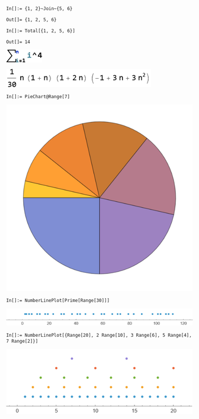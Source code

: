 ```wl
In[]:= {1, 2}~Join~{5, 6}
```

```wl
Out[]= {1, 2, 5, 6}
```

```wl
In[]:= Total[{1, 2, 5, 6}]
```

```wl
Out[]= 14
```

![0afgwb0o7n38a](img/0afgwb0o7n38a.png)

![1b6cj5zgtf2gj](img/1b6cj5zgtf2gj.png)

```wl
In[]:= PieChart@Range[7]
```

![0mezvxzz7ipdp](img/0mezvxzz7ipdp.png)

```wl
In[]:= NumberLinePlot[Prime[Range[30]]]
```

![0qdht0lcmip0c](img/0qdht0lcmip0c.png)

```wl
In[]:= NumberLinePlot[{Range[20], 2 Range[10], 3 Range[6], 5 Range[4], 7 Range[2]}]
```

![05k9gf7tig1aq](img/05k9gf7tig1aq.png)